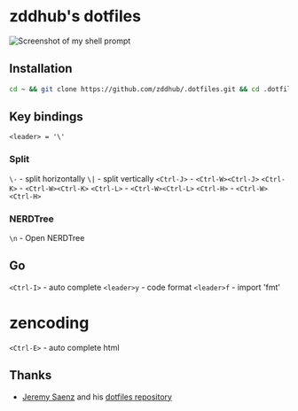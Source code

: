 # zddhub's dotfiles

![Screenshot of my shell prompt](http://img.blog.csdn.net/20140830084426429)

## Installation
```bash
cd ~ && git clone https://github.com/zddhub/.dotfiles.git && cd .dotfiles && ./bootstrap
```

## Key bindings

`<leader> = '\'`

### Split

`\-` - split horizontally
`\|` - split vertically
`<Ctrl-J>` - `<Ctrl-W><Ctrl-J>`
`<Ctrl-K>` - `<Ctrl-W><Ctrl-K>`
`<Ctrl-L>` - `<Ctrl-W><Ctrl-L>`
`<Ctrl-H>` - `<Ctrl-W><Ctrl-H>`

### NERDTree
`\n` - Open NERDTree

## Go
`<Ctrl-I>` - auto complete
`<leader>y` - code format
`<leader>f` - import 'fmt'

# zencoding
`<Ctrl-E>` - auto complete html

## Thanks
* [Jeremy Saenz](http://codegangsta.io) and his [dotfiles repository](https://github.com/codegangsta/dotfiles)
